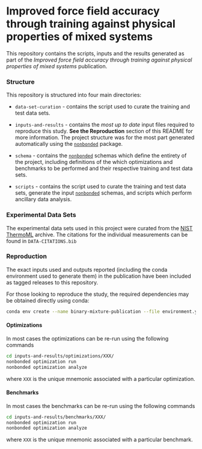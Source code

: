 Improved force field accuracy through training against physical properties of mixed systems 
===========================================================================================

This repository contains the scripts, inputs and the results generated as part of the *Improved force field accuracy through training against physical properties of mixed systems* publication.

### Structure

This repository is structured into four main directories:

* `data-set-curation` - contains the script used to curate the training and test data sets.

* `inputs-and-results` - contains the *most up to date* input files required to reproduce this study. **See the Reproduction** section of this README for more information. The project structure was for the most part generated automatically using the [`nonbonded`](https://github.com/SimonBoothroyd/nonbonded) package.
  
* `schema` - contains the [`nonbonded`](https://github.com/SimonBoothroyd/nonbonded) schemas which define the entirety of the project, including definitions of the which optimizations and benchmarks to be performed and their respective training and test data sets.
  
* `scripts` - contains the script used to curate the training and test data sets, generate the input [`nonbonded`](https://github.com/SimonBoothroyd/nonbonded) schemas, and scripts which perform ancillary data analysis. 

### Experimental Data Sets

The experimental data sets used in this project were curated from the [NIST ThermoML](https://trc.nist.gov/ThermoML.html) archive. The citations for the individual measurements can be found in `DATA-CITATIONS.bib` 

### Reproduction

The exact inputs used and outputs reported (including the conda environment used to generate them) in the publication have been included as tagged releases to this repository. 

For those looking to reproduce the study, the required dependencies may be obtained directly using conda:

```bash
conda env create --name binary-mixture-publication --file environment.yaml
```

#### Optimizations

In most cases the optimizations can be re-run using the following commands

```bash
cd inputs-and-results/optimizations/XXX/
nonbonded optimization run
nonbonded optimization analyze
```

where `XXX` is the unique mnemonic associated with a particular optimization.

#### Benchmarks

In most cases the benchmarks can be re-run using the following commands

```bash
cd inputs-and-results/benchmarks/XXX/
nonbonded optimization run
nonbonded optimization analyze
```

where `XXX` is the unique mnemonic associated with a particular benchmark.
